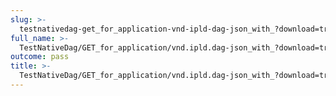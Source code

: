 ```yaml
---
slug: >-
  testnativedag-get_for_application-vnd-ipld-dag-json_with_?download=true_forces_content-disposition-_attachment
full_name: >-
  TestNativeDag/GET_for_application/vnd.ipld.dag-json_with_?download=true_forces_Content-Disposition:_attachment
outcome: pass
title: >-
  TestNativeDag/GET_for_application/vnd.ipld.dag-json_with_?download=true_forces_Content-Disposition:_attachment
---
```


